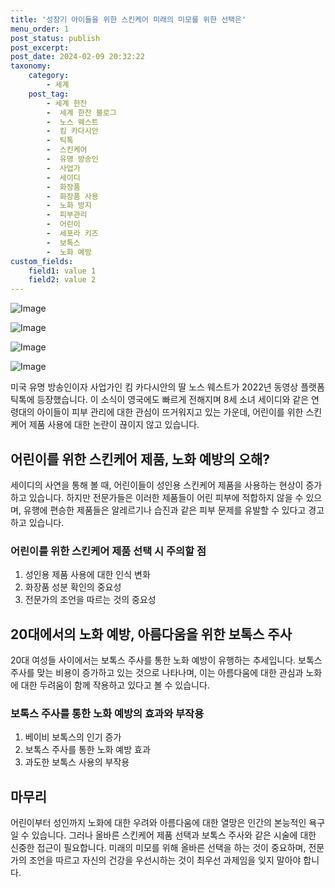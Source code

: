 ```yaml
---
title: '성장기 아이들을 위한 스킨케어 미래의 미모를 위한 선택은'
menu_order: 1
post_status: publish
post_excerpt: 
post_date: 2024-02-09 20:32:22
taxonomy:
    category:
        - 세계
    post_tag:
        - 세계 한잔
        -  세계 한잔 블로그
        -  노스 웨스트
        -  킴 카다시안
        -  틱톡
        -  스킨케어
        -  유명 방송인
        -  사업가
        -  세이디
        -  화장품
        -  화장품 사용
        -  노화 방지
        -  피부관리
        -  어린이
        -  세포라 키즈
        -  보톡스
        -  노화 예방
custom_fields:
    field1: value 1
    field2: value 2
---
```


![Image](https://imgnews.pstatic.net/image/025/2024/02/09/0003340640_001_20240209133105707.jpg?type=w647)

![Image](https://imgnews.pstatic.net/image/025/2024/02/09/0003340640_002_20240209133105733.jpg?type=w647)

![Image](https://imgnews.pstatic.net/image/025/2024/02/09/0003340640_003_20240209133105758.jpg?type=w647)

![Image](https://imgnews.pstatic.net/image/025/2024/02/09/0003340640_004_20240209133105787.jpg?type=w647)

미국 유명 방송인이자 사업가인 킴 카다시안의 딸 노스 웨스트가 2022년 동영상 플랫폼 틱톡에 등장했습니다. 이 소식이 영국에도 빠르게 전해지며 8세 소녀 세이디와 같은 연령대의 아이들이 피부 관리에 대한 관심이 뜨거워지고 있는 가운데, 어린이를 위한 스킨케어 제품 사용에 대한 논란이 끊이지 않고 있습니다.
## 어린이를 위한 스킨케어 제품, 노화 예방의 오해?
세이디의 사연을 통해 볼 때, 어린이들이 성인용 스킨케어 제품을 사용하는 현상이 증가하고 있습니다. 하지만 전문가들은 이러한 제품들이 어린 피부에 적합하지 않을 수 있으며, 유행에 편승한 제품들은 알레르기나 습진과 같은 피부 문제를 유발할 수 있다고 경고하고 있습니다.
### 어린이를 위한 스킨케어 제품 선택 시 주의할 점
1. 성인용 제품 사용에 대한 인식 변화
2. 화장품 성분 확인의 중요성
3. 전문가의 조언을 따르는 것의 중요성
## 20대에서의 노화 예방, 아름다움을 위한 보톡스 주사
20대 여성들 사이에서는 보톡스 주사를 통한 노화 예방이 유행하는 추세입니다. 보톡스 주사를 맞는 비용이 증가하고 있는 것으로 나타나며, 이는 아름다움에 대한 관심과 노화에 대한 두려움이 함께 작용하고 있다고 볼 수 있습니다.
### 보톡스 주사를 통한 노화 예방의 효과와 부작용
1. 베이비 보톡스의 인기 증가
2. 보톡스 주사를 통한 노화 예방 효과
3. 과도한 보톡스 사용의 부작용
## 마무리
어린이부터 성인까지 노화에 대한 우려와 아름다움에 대한 열망은 인간의 본능적인 욕구일 수 있습니다. 그러나 올바른 스킨케어 제품 선택과 보톡스 주사와 같은 시술에 대한 신중한 접근이 필요합니다. 미래의 미모를 위해 올바른 선택을 하는 것이 중요하며, 전문가의 조언을 따르고 자신의 건강을 우선시하는 것이 최우선 과제임을 잊지 말아야 합니다.
